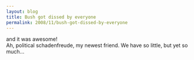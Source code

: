 ```yaml
---
layout: blog
title: Bush got dissed by everyone
permalink: 2008/11/bush-got-dissed-by-everyone
---
```


<p>and it was awesome!<br />
Ah, political schadenfreude, my newest friend. We have so little, but yet so much...</p>
<object width="425" height="344"><param name="movie" value="http://www.youtube.com/v/UGrBRe-vi88&color1=0xb1b1b1&color2=0xcfcfcf&hl=en&fs=1" /><param name="allowFullScreen" value="true" /><embed src="http://www.youtube.com/v/UGrBRe-vi88&color1=0xb1b1b1&color2=0xcfcfcf&hl=en&fs=1" type="application/x-shockwave-flash" allowfullscreen="true" width="425" height="344"></embed></object>
